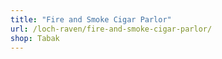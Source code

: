 ```yaml
---
title: "Fire and Smoke Cigar Parlor"
url: /loch-raven/fire-and-smoke-cigar-parlor/
shop: Tabak
---
```

